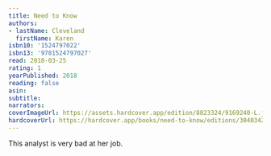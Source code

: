 ```yaml
---
title: Need to Know
authors:
- lastName: Cleveland
  firstName: Karen
isbn10: '1524797022'
isbn13: '9781524797027'
read: 2018-03-25
rating: 1
yearPublished: 2018
reading: false
asin:
subtitle:
narrators:
coverImageUrl: https://assets.hardcover.app/edition/8823324/9169240-L.jpg
hardcoverUrl: https://hardcover.app/books/need-to-know/editions/30403423
---
```

This analyst is very bad at her job.
